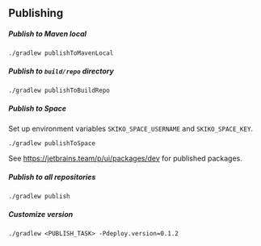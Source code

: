 ## Publishing

##### Publish to Maven local
```
./gradlew publishToMavenLocal
```

##### Publish to `build/repo` directory
```
./gradlew publishToBuildRepo
```

##### Publish to Space
Set up environment variables `SKIKO_SPACE_USERNAME` and `SKIKO_SPACE_KEY`.
```
./gradlew publishToSpace
```

See https://jetbrains.team/p/ui/packages/dev for published packages.

##### Publish to all repositories
```
./gradlew publish
```

##### Customize version
```
./gradlew <PUBLISH_TASK> -Pdeploy.version=0.1.2
```
